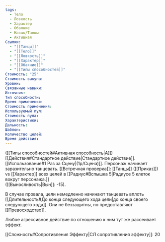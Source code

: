 ```yaml
---
tags:
  - Тело
  - Ловкость
  - Характер
  - Обаяние
  - Навык/Танцы
  - Активная
Ссылки:
  - "[[Танцы]]"
  - "[[Тело]]"
  - "[[Ловкость]]"
  - "[[Характер]]"
  - "[[Обаяние]]"
  - "[[Типы способностей]]"
Стоимость: "25"
Стоимость выкупа:
Уровни:
Связанные навыки:
Источник:
Тип способности:
Время применения:
Стоимость применения:
Используемый пул:
Стоимость пула:
Характеристики:
Дальность:
Шаблон:
Количество целей:
Время действия:
---
```

([[Типы способностей#Активная способность|А]]) [[Действия#Стандартное действие|Стандартное действие]]. [[Использование#1 Раз за Сцену|(1р/Сцена)]]. Персонаж начинает заразительно танцевать. [[Встречная проверка]]: [[Танцы]] ([[Приказ]]) vs [[Характер]] всех целей в [[Радиус#Вспышка 5|Радиусе 5 клеток вокруг персонажа.]]  
([[Выносливость|Вын]]: -15).

В случае провала, цели немедленно начинают танцевать вплоть [[Длительность#До конца следующего хода цели|до конца своего следующего хода]]. Они не беззащитны, но предоставляют [[Превосходство]]. 

Любое агрессивное действие по отношению к ним тут же рассеивает эффект. 

[[Сложность#Cопротивления Эффекту|СЛ сопротивления эффекту]]: 20